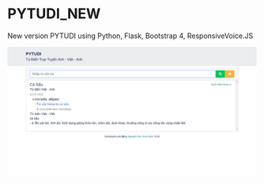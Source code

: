 # PYTUDI_NEW
New version PYTUDI
using Python, Flask, Bootstrap 4, ResponsiveVoice.JS

![alt text](https://github.com/dactoankmapydev/PYTUDI_NEW/blob/master/app.png)
